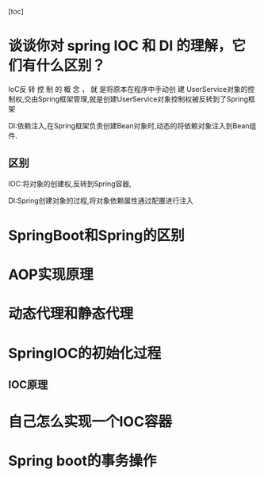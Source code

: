 [toc]



# 谈谈你对 spring IOC 和 DI 的理解，它们有什么区别？

 IoC反 转 控 制 的 概 念 ， 就 是将原本在程序中手动创 建 UserService对象的控制权,交由Spring框架管理,就是创建UserService对象控制权被反转到了Spring框架

DI:依赖注入,在Spring框架负责创建Bean对象时,动态的将依赖对象注入到Bean组件.

## 区别

IOC:将对象的创建权,反转到Spring容器,

DI:Spring创建对象的过程,将对象依赖属性通过配置进行注入







# SpringBoot和Spring的区别







# AOP实现原理







# 动态代理和静态代理





# SpringIOC的初始化过程



## IOC原理





# 自己怎么实现一个IOC容器







# Spring boot的事务操作